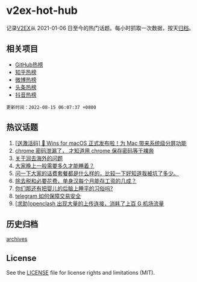 # v2ex-hot-hub

 记录[V2EX](https://www.v2ex.com/)从 2021-01-06 日至今的热门话题。每小时抓取一次数据，按天[归档](archives)。
 
 ## 相关项目

- [GitHub热榜](https://github.com/lonnyzhang423/github-hot-hub)
- [知乎热榜](https://github.com/lonnyzhang423/zhihu-hot-hub)
- [微博热榜](https://github.com/lonnyzhang423/weibo-hot-hub)
- [头条热榜](https://github.com/lonnyzhang423/toutiao-hot-hub)
- [抖音热榜](https://github.com/lonnyzhang423/douyin-hot-hub)


 `更新时间：2022-08-15 06:07:37 +0800`

## 热议话题

1. [[送激活码] 🎉 Wins for macOS 正式发布啦！为 Mac 带来系统级分屏功能](https://www.v2ex.com/t/872787)
1. [chrome 密码泄漏了， 才知道用 chrome 保存密码等于裸奔](https://www.v2ex.com/t/872745)
1. [关于润去海外的问题](https://www.v2ex.com/t/872740)
1. [大家晚上一般需要多久才能睡着？](https://www.v2ex.com/t/872754)
1. [问一下大家的话费套餐都是什么样的，比较一下好知道我被坑了多少。](https://www.v2ex.com/t/872790)
1. [除去税和必要花费，单身汉每个月能存工资的几成？](https://www.v2ex.com/t/872742)
1. [你们那还有把婴儿的后脑上睡平的习俗吗?](https://www.v2ex.com/t/872773)
1. [telegram 如何保障交易安全](https://www.v2ex.com/t/872772)
1. [[求助]openclash 出现大量的上传连接，消耗了上百 G 机场流量](https://www.v2ex.com/t/872764)

## 历史归档

[archives](archives)

## License

See the [LICENSE](LICENSE) file for license rights and limitations (MIT).

